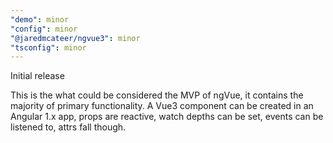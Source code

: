 ```yaml
---
"demo": minor
"config": minor
"@jaredmcateer/ngvue3": minor
"tsconfig": minor
---
```


Initial release

This is the what could be considered the MVP of ngVue, it contains the majority of primary functionality. A Vue3 component can be created in an Angular 1.x app, props are reactive, watch depths can be set, events can be listened to, attrs fall though.
